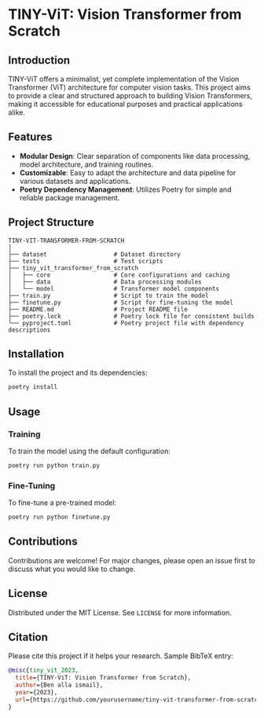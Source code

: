# TINY-ViT: Vision Transformer from Scratch

## Introduction
TINY-ViT offers a minimalist, yet complete implementation of the Vision Transformer (ViT) architecture for computer vision tasks. This project aims to provide a clear and structured approach to building Vision Transformers, making it accessible for educational purposes and practical applications alike.

## Features
- **Modular Design**: Clear separation of components like data processing, model architecture, and training routines.
- **Customizable**: Easy to adapt the architecture and data pipeline for various datasets and applications.
- **Poetry Dependency Management**: Utilizes Poetry for simple and reliable package management.

## Project Structure
```
TINY-VIT-TRANSFORMER-FROM-SCRATCH
│
├── dataset                   # Dataset directory
├── tests                     # Test scripts
├── tiny_vit_transformer_from_scratch
│   ├── core                  # Core configurations and caching
│   ├── data                  # Data processing modules
│   └── model                 # Transformer model components
├── train.py                  # Script to train the model
├── finetune.py               # Script for fine-tuning the model
├── README.md                 # Project README file
├── poetry.lock               # Poetry lock file for consistent builds
└── pyproject.toml            # Poetry project file with dependency descriptions
```

## Installation
To install the project and its dependencies:

```bash
poetry install
```

## Usage
### Training
To train the model using the default configuration:

```bash
poetry run python train.py
```

### Fine-Tuning
To fine-tune a pre-trained model:

```bash
poetry run python finetune.py
```

## Contributions
Contributions are welcome! For major changes, please open an issue first to discuss what you would like to change.

## License
Distributed under the MIT License. See `LICENSE` for more information.

## Citation
Please cite this project if it helps your research. Sample BibTeX entry:

```bibtex
@misc{tiny_vit_2023,
  title={TINY-ViT: Vision Transformer from Scratch},
  author={Ben alla ismail},
  year={2023},
  url={https://github.com/yourusername/tiny-vit-transformer-from-scratch}
}
```
